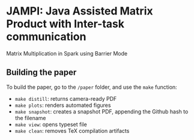 # JAMPI: Java Assisted Matrix Product with Inter-task communication

Matrix Multiplication in Spark using Barrier Mode

## Building the paper

To build the paper, go to the `/paper` folder, and use the `make` function:

* `make distill`: returns camera-ready PDF
* `make plots`: renders automated figures
* `make snapshot`: creates a snapshot PDF, appending the Github hash to the filename
* `make view`: opens typeset file
* `make clean`: removes TeX compilation artifacts
